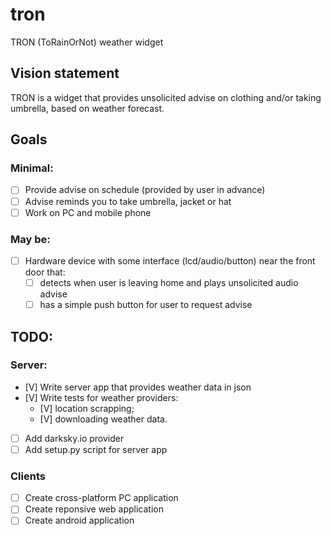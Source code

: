 # tron
TRON (ToRainOrNot) weather widget

## Vision statement

TRON is a widget that provides unsolicited advise on clothing and/or taking umbrella, based on weather forecast.

## Goals

### Minimal:
- [ ] Provide advise on schedule (provided by user in advance)
- [ ] Advise reminds you to take umbrella, jacket or hat
- [ ] Work on PC and mobile phone

### May be:
- [ ] Hardware device with some interface (lcd/audio/button) near the front door that:
    - [ ] detects when user is leaving home and plays unsolicited audio advise
    - [ ] has a simple push button for user to request advise 

## TODO:

### Server:
- [V] Write server app that provides weather data in json
- [V] Write tests for weather providers:
    * [V] location scrapping;
    * [V] downloading weather data.
- [ ] Add darksky.io provider
- [ ] Add setup.py script for server app

### Clients
- [ ] Create cross-platform PC application
- [ ] Create reponsive web application
- [ ] Create android application
